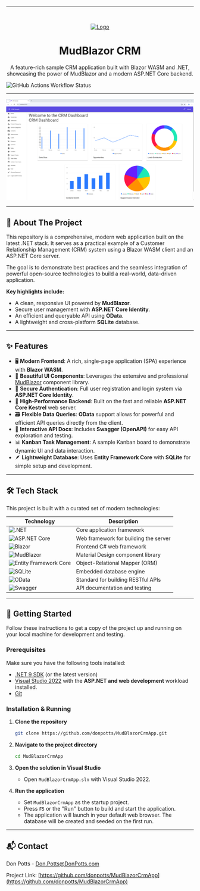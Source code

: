 ﻿---

<br/>
<p align="center">
  <a href="https://github.com/donpotts/MudBlazorCrmApp">
    <img src="https://avatars.githubusercontent.com/u/1085058?v=4" alt="Logo" width="80" height="80">
  </a>

  <h1 align="center">MudBlazor CRM</h1>

  <p align="center">
    A feature-rich sample CRM application built with Blazor WASM and .NET, showcasing the power of MudBlazor and a modern ASP.NET Core backend.
    <br />
  </p>
</p>

![GitHub Actions Workflow Status](https://img.shields.io/github/actions/workflow/status/donpotts/MudBlazorCrmApp/MudBlazorCrmApp.yml?logo=github&style=for-the-badge)

---

![MudBlazor CRM](./MudBlazorCrmApp/Assets/MudBlazorCRM.png)

---

## 🚀 About The Project

This repository is a comprehensive, modern web application built on the latest .NET stack. It serves as a practical example of a Customer Relationship Management (CRM) system using a Blazor WASM client and an ASP.NET Core server.

The goal is to demonstrate best practices and the seamless integration of powerful open-source technologies to build a real-world, data-driven application.

**Key highlights include:**
*   A clean, responsive UI powered by **MudBlazor**.
*   Secure user management with **ASP.NET Core Identity**.
*   An efficient and queryable API using **OData**.
*   A lightweight and cross-platform **SQLite** database.

---

## ✨ Features

*   🖥️ **Modern Frontend**: A rich, single-page application (SPA) experience with **Blazor WASM**.
*   🎨 **Beautiful UI Components**: Leverages the extensive and professional [MudBlazor](https://mudblazor.com/) component library.
*   🔐 **Secure Authentication**: Full user registration and login system via **ASP.NET Core Identity**.
*   🚀 **High-Performance Backend**: Built on the fast and reliable **ASP.NET Core Kestrel** web server.
*   🗃️ **Flexible Data Queries**: **OData** support allows for powerful and efficient API queries directly from the client.
*   📝 **Interactive API Docs**: Includes **Swagger (OpenAPI)** for easy API exploration and testing.
*   📊 **Kanban Task Management**: A sample Kanban board to demonstrate dynamic UI and data interaction.
*   🪶 **Lightweight Database**: Uses **Entity Framework Core** with **SQLite** for simple setup and development.

---

## 🛠️ Tech Stack

This project is built with a curated set of modern technologies:

| Technology                                                                                           | Description                              |
| ---------------------------------------------------------------------------------------------------- | ---------------------------------------- |
| ![.NET](https://img.shields.io/badge/.NET-512BD4?logo=dotnet)                                         | Core application framework               |
| ![ASP.NET Core](https://img.shields.io/badge/ASP.NET_Core-512BD4?logo=dotnet)                         | Web framework for building the server    |
| ![Blazor](https://img.shields.io/badge/Blazor-512BD4?logo=blazor)                                     | Frontend C# web framework                |
| ![MudBlazor](https://img.shields.io/badge/MudBlazor-1E88E5?logo=M&logoColor=fff)                      | Material Design component library        |
| ![Entity Framework Core](https://img.shields.io/badge/EF_Core-512BD4?logo=entityframework)           | Object-Relational Mapper (ORM)           |
| ![SQLite](https://img.shields.io/badge/SQLite-003B57?logo=sqlite&logoColor=white)                     | Embedded database engine                 |
| ![OData](https://img.shields.io/badge/OData-F26825?logo=odata&logoColor=white)                        | Standard for building RESTful APIs       |
| ![Swagger](https://img.shields.io/badge/Swagger-85EA2D?logo=swagger&logoColor=black)                  | API documentation and testing            |

---

## 🏁 Getting Started

Follow these instructions to get a copy of the project up and running on your local machine for development and testing.

### Prerequisites

Make sure you have the following tools installed:

*   [.NET 9 SDK](https://dotnet.microsoft.com/download/dotnet/9.0) (or the latest version)
*   [Visual Studio 2022](https://visualstudio.microsoft.com/vs/) with the **ASP.NET and web development** workload installed.
*   [Git](https://git-scm.com/)

### Installation & Running

1.  **Clone the repository**
    ```sh
    git clone https://github.com/donpotts/MudBlazorCrmApp.git
    ```

2.  **Navigate to the project directory**
    ```sh
    cd MudBlazorCrmApp
    ```

3.  **Open the solution in Visual Studio**
    *   Open `MudBlazorCrmApp.sln` with Visual Studio 2022.

4.  **Run the application**
    *   Set `MudBlazorCrmApp` as the startup project.
    *   Press `F5` or the "Run" button to build and start the application.
    *   The application will launch in your default web browser. The database will be created and seeded on the first run.

---

## 📬 Contact

Don Potts - Don.Potts@DonPotts.com

Project Link: [https://github.com/donpotts/MudBlazorCrmApp](https://github.com/donpotts/MudBlazorCrmApp)